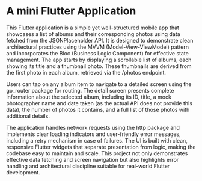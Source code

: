 # A mini Flutter Application 

This Flutter application is a simple yet well-structured mobile app that showcases a list of albums and their corresponding photos using data fetched from the JSONPlaceholder API. It is designed to demonstrate clean architectural practices using the MVVM (Model-View-ViewModel) pattern and incorporates the Bloc (Business Logic Component) for effective state management. The app starts by displaying a scrollable list of albums, each showing its title and a thumbnail photo. These thumbnails are derived from the first photo in each album, retrieved via the /photos endpoint.

Users can tap on any album item to navigate to a detailed screen using the go_router package for routing. The detail screen presents complete information about the selected album, including its ID, title, a mock photographer name and date taken (as the actual API does not provide this data), the number of photos it contains, and a full list of those photos with additional details.

The application handles network requests using the http package and implements clear loading indicators and user-friendly error messages, including a retry mechanism in case of failures. The UI is built with clean, responsive Flutter widgets that separate presentation from logic, making the codebase easy to maintain and scale. This project not only demonstrates effective data fetching and screen navigation but also highlights error handling and architectural discipline suitable for real-world Flutter development.

